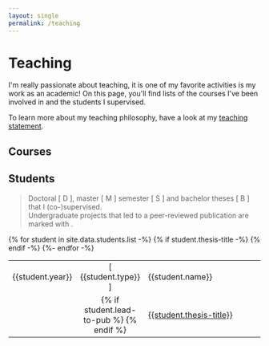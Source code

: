 ```yaml
---
layout: single
permalink: /teaching
---
```


# Teaching

I'm really passionate about teaching, it is one of my favorite activities is my work as an academic!
On this page, you'll find lists of the courses I've been involved in and the students I supervised.

To learn more about my teaching philosophy, have a look at my [teaching statement](https://nbviewer.jupyter.org/github/romain-jacob/doc_public/blob/main/teaching.pdf).

## Courses

<!-- [https://nbviewer.jupyter.org/github/romain-jacob/doc_public/blob/main/courses.pdf](https://nbviewer.jupyter.org/github/romain-jacob/doc_public/blob/main/courses.pdf) -->
<!-- <object data="https://nbviewer.jupyter.org/github/romain-jacob/doc_public/blob/main/courses.pdf" type="application/pdf" width="100%" height="150px">
<a href="https://nbviewer.jupyter.org/github/romain-jacob/doc_public/blob/main/courses.pdf">Courses list (PDF)</a>
</object> -->

## Students

<!-- [https://nbviewer.jupyter.org/github/romain-jacob/doc_public/blob/main/courses.pdf](https://nbviewer.jupyter.org/github/romain-jacob/doc_public/blob/main/courses.pdf) -->
<!-- <object data="https://nbviewer.jupyter.org/github/romain-jacob/doc_public/blob/main/students.pdf" type="application/pdf" width="100%" height="150px"> -->
<!-- <a href="https://nbviewer.jupyter.org/github/romain-jacob/doc_public/blob/main/students.pdf">Students list (PDF)</a> -->
<!-- </object> -->

> Doctoral [ D ], master [ M ] semester [ S ] and bachelor theses [ B ] that I (co-)supervised.  
> Undergraduate projects that led to a peer-reviewed publication are marked with <i class="fas fa-circle highlight"></i>.

<table>
{% for student in site.data.students.list -%}
    <tr>
        <td width="10%" style="text-align:right">{{student.year}}</td>
        <td width="10%" style="text-align:center">[ {{student.type}} ]</td>
        <td>{{student.name}}</td>
    </tr>
    {% if student.thesis-title -%}
    <tr>
        <td></td>
        <td style="text-align:center">{% if student.lead-to-pub %} <i class="fas fa-circle highlight"></i> {% endif %}</td>
        <td>
        <a href="{{student.thesis-url}}">{{student.thesis-title}}</a>
        </td>
    </tr>
    {% endif -%}
{%- endfor -%}
</table>